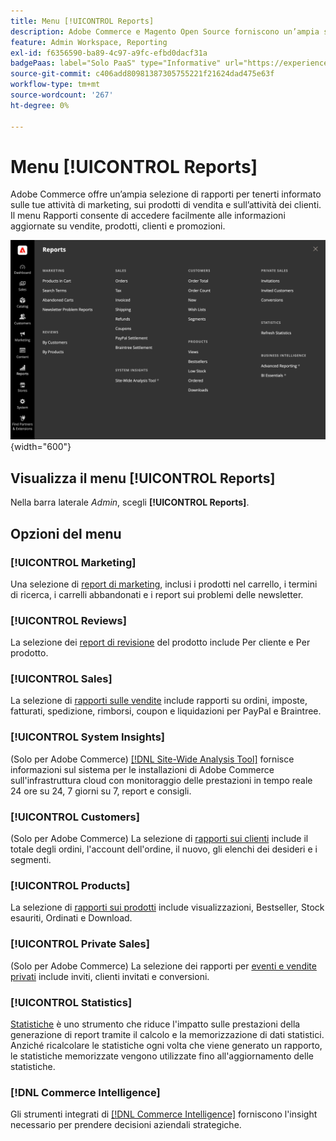 ```yaml
---
title: Menu [!UICONTROL Reports]
description: Adobe Commerce e Magento Open Source forniscono un’ampia selezione di rapporti per tenerti informato sulle tue attività di marketing, sui prodotti di vendita e sull’attività dei clienti.
feature: Admin Workspace, Reporting
exl-id: f6356590-ba89-4c97-a9fc-efbd0dacf31a
badgePaas: label="Solo PaaS" type="Informative" url="https://experienceleague.adobe.com/en/docs/commerce/user-guides/product-solutions" tooltip="Applicabile solo ai progetti Adobe Commerce on Cloud (infrastruttura PaaS gestita da Adobe) e ai progetti on-premise."
source-git-commit: c406add80981387305755221f21624dad475e63f
workflow-type: tm+mt
source-wordcount: '267'
ht-degree: 0%

---
```


# Menu [!UICONTROL Reports]

Adobe Commerce offre un’ampia selezione di rapporti per tenerti informato sulle tue attività di marketing, sui prodotti di vendita e sull’attività dei clienti. Il menu Rapporti consente di accedere facilmente alle informazioni aggiornate su vendite, prodotti, clienti e promozioni.

![Menu Rapporti](./assets/overview.png){width="600"}

## Visualizza il menu [!UICONTROL Reports]

Nella barra laterale _Admin_, scegli **[!UICONTROL Reports]**.

## Opzioni del menu

### [!UICONTROL Marketing]

Una selezione di [report di marketing](marketing-reports.md), inclusi i prodotti nel carrello, i termini di ricerca, i carrelli abbandonati e i report sui problemi delle newsletter.

### [!UICONTROL Reviews]

La selezione dei [report di revisione](review-reports.md) del prodotto include Per cliente e Per prodotto.

### [!UICONTROL Sales]

La selezione di [rapporti sulle vendite](sales-reports.md) include rapporti su ordini, imposte, fatturati, spedizione, rimborsi, coupon e liquidazioni per PayPal e Braintree.

### [!UICONTROL System Insights]

(Solo per Adobe Commerce) [[!DNL Site-Wide Analysis Tool]](https://experienceleague.adobe.com/docs/commerce-operations/tools/site-wide-analysis-tool/access.html) fornisce informazioni sul sistema per le installazioni di Adobe Commerce sull&#39;infrastruttura cloud con monitoraggio delle prestazioni in tempo reale 24 ore su 24, 7 giorni su 7, report e consigli.

### [!UICONTROL Customers]

(Solo per Adobe Commerce) La selezione di [rapporti sui clienti](customer-reports.md) include il totale degli ordini, l&#39;account dell&#39;ordine, il nuovo, gli elenchi dei desideri e i segmenti.

### [!UICONTROL Products]

La selezione di [rapporti sui prodotti](product-reports.md) include visualizzazioni, Bestseller, Stock esauriti, Ordinati e Download.

### [!UICONTROL Private Sales]

(Solo per Adobe Commerce) La selezione dei rapporti per [eventi e vendite privati](private-sales-reports.md) include inviti, clienti invitati e conversioni.

### [!UICONTROL Statistics]

[Statistiche](sales-reports.md#refresh-statistics) è uno strumento che riduce l&#39;impatto sulle prestazioni della generazione di report tramite il calcolo e la memorizzazione di dati statistici. Anziché ricalcolare le statistiche ogni volta che viene generato un rapporto, le statistiche memorizzate vengono utilizzate fino all&#39;aggiornamento delle statistiche.

### [!DNL Commerce Intelligence]

Gli strumenti integrati di [[!DNL Commerce Intelligence]](business-intelligence.md) forniscono l&#39;insight necessario per prendere decisioni aziendali strategiche.
